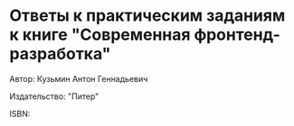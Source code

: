 # Ответы к практическим заданиям к книге "Современная фронтенд-разработка"

Автор: Кузьмин Антон Геннадьевич

Издательство: "Питер"

ISBN: 
